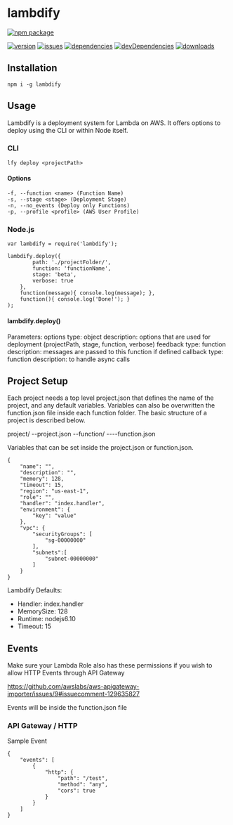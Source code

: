 # lambdify
[![npm package](https://nodei.co/npm/lambdify.png?downloads=true&downloadRank=true&stars=true)](https://nodei.co/npm/request/)

[![version](https://badge.fury.io/js/lambdify.svg)](http://badge.fury.io/js/lambdify)
[![issues](https://img.shields.io/github/issues/Prefinem/lambdify.svg)](https://github.com/Prefinem/lambdify/issues)
[![dependencies](https://david-dm.org/Prefinem/lambdify.svg)](https://david-dm.org/Prefinem/lambdify)
[![devDependencies](https://david-dm.org/Prefinem/lambdify/dev-status.svg)](https://david-dm.org/Prefinem/lambdify#info=devDependencies)
[![downloads](http://img.shields.io/npm/dm/lambdify.svg)](https://www.npmjs.com/package/lambdify)

## Installation

    npm i -g lambdify

## Usage

Lambdify is a deployment system for Lambda on AWS.  It offers options to deploy using the CLI or within Node itself.

### CLI

    lfy deploy <projectPath>

#### Options

    -f, --function <name> (Function Name)
    -s, --stage <stage> (Deployment Stage)
    -n, --no_events (Deploy only Functions)
    -p, --profile <profile> (AWS User Profile)

### Node.js

    var lambdify = require('lambdify');

    lambdify.deploy({
            path: './projectFolder/',
            function: 'functionName',
            stage: 'beta',
            verbose: true
        },
        function(message){ console.log(message); },
        function(){ console.log('Done!'); }
    );

#### lambdify.deploy()

Parameters:
    options
        type: object
        description: options that are used for deployment (projectPath, stage, function, verbose)
    feedback
        type: function
        description: messages are passed to this function if defined
    callback
        type: function
        description: to handle async calls


## Project Setup

Each project needs a top level project.json that defines the name of the project, and any default variables.  Variables can also be overwritten the function.json file inside each function folder.  The basic structure of a project is described below.

project/
--project.json
--function/
----function.json

Variables that can be set inside the project.json or function.json.

    {
        "name": "",
        "description": "",
        "memory": 128,
        "timeout": 15,
        "region": "us-east-1",
        "role": "",
        "handler": "index.handler",
        "environment": {
            "key": "value"
        },
        "vpc": {
            "securityGroups": [
                "sg-00000000"
            ],
            "subnets":[
                "subnet-00000000"
            ]
        }
    }

Lambdify Defaults:

* Handler: index.handler
* MemorySize: 128
* Runtime: nodejs6.10
* Timeout: 15


## Events

Make sure your Lambda Role also has these permissions if you wish to allow HTTP Events through API Gateway

https://github.com/awslabs/aws-apigateway-importer/issues/9#issuecomment-129635827

Events will be inside the function.json file

### API Gateway / HTTP

Sample Event

    {
        "events": [
            {
                "http": {
                    "path": "/test",
                    "method": "any",
                    "cors": true
                }
            }
        ]
    }
